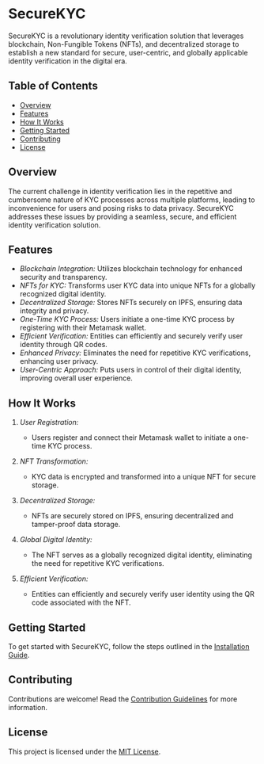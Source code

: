 # SecureKYC

SecureKYC is a revolutionary identity verification solution that leverages blockchain, Non-Fungible Tokens (NFTs), and decentralized storage to establish a new standard for secure, user-centric, and globally applicable identity verification in the digital era.

## Table of Contents

- [Overview](#overview)
- [Features](#features)
- [How It Works](#how-it-works)
- [Getting Started](#getting-started)
- [Contributing](#contributing)
- [License](#license)

## Overview

The current challenge in identity verification lies in the repetitive and cumbersome nature of KYC processes across multiple platforms, leading to inconvenience for users and posing risks to data privacy. SecureKYC addresses these issues by providing a seamless, secure, and efficient identity verification solution.

## Features

- *Blockchain Integration:* Utilizes blockchain technology for enhanced security and transparency.
- *NFTs for KYC:* Transforms user KYC data into unique NFTs for a globally recognized digital identity.
- *Decentralized Storage:* Stores NFTs securely on IPFS, ensuring data integrity and privacy.
- *One-Time KYC Process:* Users initiate a one-time KYC process by registering with their Metamask wallet.
- *Efficient Verification:* Entities can efficiently and securely verify user identity through QR codes.
- *Enhanced Privacy:* Eliminates the need for repetitive KYC verifications, enhancing user privacy.
- *User-Centric Approach:* Puts users in control of their digital identity, improving overall user experience.

## How It Works

1. *User Registration:*
   - Users register and connect their Metamask wallet to initiate a one-time KYC process.

2. *NFT Transformation:*
   - KYC data is encrypted and transformed into a unique NFT for secure storage.

3. *Decentralized Storage:*
   - NFTs are securely stored on IPFS, ensuring decentralized and tamper-proof data storage.

4. *Global Digital Identity:*
   - The NFT serves as a globally recognized digital identity, eliminating the need for repetitive KYC verifications.

5. *Efficient Verification:*
   - Entities can efficiently and securely verify user identity using the QR code associated with the NFT.

## Getting Started

To get started with SecureKYC, follow the steps outlined in the [Installation Guide](docs/installation.md).


## Contributing

Contributions are welcome! Read the [Contribution Guidelines](CONTRIBUTING.md) for more information.

## License

This project is licensed under the [MIT License](LICENSE).
